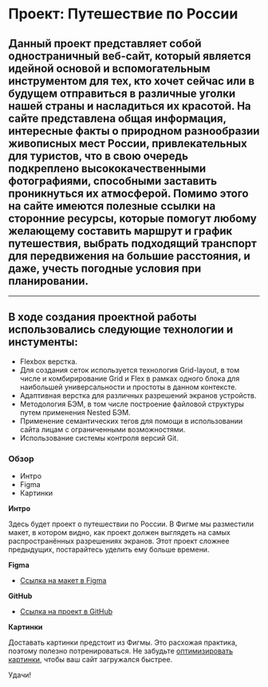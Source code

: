 # Проект: Путешествие по России

## Данный проект представляет собой одностраничный веб-сайт, который является идейной основой и вспомогательным инструментом для тех, кто хочет сейчас или в будущем отправиться в различные уголки нашей страны и насладиться их красотой. На сайте представлена общая информация, интересные факты о природном разнообразии живописных мест России, привлекательных для туристов, что в свою очередь подкреплено высококачественными фотографиями, способными заставить проникнуться их атмосферой. Помимо этого на сайте имеются полезные ссылки на сторонние ресурсы, которые помогут любому желающему составить маршрут и график путешествия, выбрать подходящий транспорт для передвижения на большие расстояния, и даже, учесть погодные условия при планировании.

------

## В ходе создания проектной работы использовались следующие технологии и инстументы:
* Flexbox верстка.
* Для создания сеток используется технология Grid-layout, в том числе и комбирирование Grid и Flex в рамках одного блока для наибольшей универсальности и простоты в данном контексте.
* Адаптивная верстка для различных разрешений экранов устройств.
* Методология БЭМ, в том числе построение файловой структуры путем применения Nested БЭМ.
* Применение семантических тегов для помощи в использовании сайта лицам с ограниченными возможностями.
* Использование системы контроля версий Git.
### Обзор
* Интро
* Figma
* Картинки

**Интро**

Здесь будет проект о путешествии по России.
В Фигме мы разместили макет, в котором видно, как проект должен выглядеть на самых распространённых разрешениях экранов.
Этот проект сложнее предыдущих, постарайтесь уделить ему больше времени.

**Figma**

* [Ссылка на макет в Figma](https://www.figma.com/file/5S2WSbEFL6awjVWJ0NWL8Q/Sprint-3_-Russia-_-desktop-mobile?node-id=28503%3A0)

**GitHub**

* [Ссылка на проект в GitHub](https://sergeyklopov94.github.io/russian-travel/)

**Картинки**

Доставать картинки предстоит из Фигмы. Это расхожая практика, поэтому полезно потренироваться.
Не забудьте [оптимизировать картинки](https://tinypng.com/), чтобы ваш сайт загружался быстрее.

Удачи!
